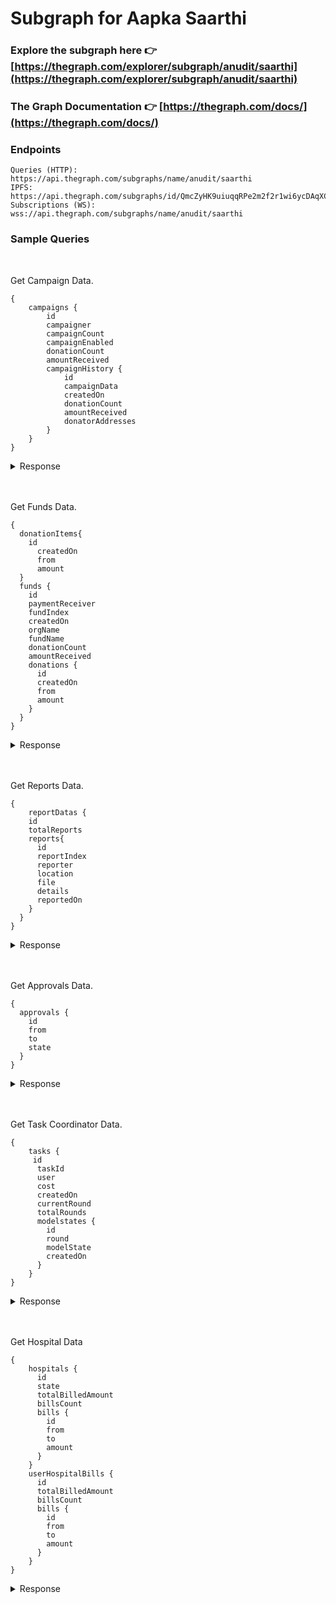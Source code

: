# Subgraph for Aapka Saarthi

### Explore the subgraph here 👉 [https://thegraph.com/explorer/subgraph/anudit/saarthi](https://thegraph.com/explorer/subgraph/anudit/saarthi)
### The Graph Documentation 👉 [https://thegraph.com/docs/](https://thegraph.com/docs/)

### Endpoints
```
Queries (HTTP):     https://api.thegraph.com/subgraphs/name/anudit/saarthi
IPFS:               https://api.thegraph.com/subgraphs/id/QmcZyHK9uiuqqRPe2m2f2r1wi6ycDAqXCm9LCmnefUjnFy
Subscriptions (WS): wss://api.thegraph.com/subgraphs/name/anudit/saarthi
```

### Sample Queries
<br/>

Get Campaign Data.

```
{
    campaigns {
        id
        campaigner
        campaignCount
      	campaignEnabled
        donationCount
        amountReceived
        campaignHistory {
            id
            campaignData
            createdOn
            donationCount
            amountReceived
            donatorAddresses
        }
    }
}
```

<details>
 <summary>Response</summary>
 <pre>
{
  "data": {
    "campaigns": [
      {
        "amountReceived": "0",
        "campaignCount": "1",
        "campaignEnabled": true,
        "campaignHistory": [
          {
            "amountReceived": "0",
            "campaignData": "QmR3VgpgJcGJZX4iazxBcvn2G7jHktLCdozaWF6Hp8DLLH",
            "createdOn": "1610423578",
            "donationCount": "0",
            "donatorAddresses": [],
            "id": "0x99ca5dc3da5ba953d78847d3b852f1bec1b63637261ed86942793657746727ae"
          }
        ],
        "campaigner": "0x707ac3937a9b31c225d8c240f5917be97cab9f20",
        "donationCount": "0",
        "id": "0x707ac3937a9b31c225d8c240f5917be97cab9f20"
      },
      {
        "amountReceived": "50000000000000000",
        "campaignCount": "1",
        "campaignEnabled": true,
        "campaignHistory": [
          {
            "amountReceived": "50000000000000000",
            "campaignData": "QmR3VgpgJcGJZX4iazxBcvn2G7jHktLCdozaWF6Hp8DLLH",
            "createdOn": "1610423593",
            "donationCount": "1",
            "donatorAddresses": [
              "0x707ac3937a9b31c225d8c240f5917be97cab9f20"
            ],
            "id": "0x766791c2e0218c18f032d16d6c819676a7a9c42ed5a346d7fe34b5a8bd1ba7bd"
          }
        ],
        "campaigner": "0xbeb71662ff9c08afef3866f85a6591d4aebe6e4e",
        "donationCount": "1",
        "id": "0xbeb71662ff9c08afef3866f85a6591d4aebe6e4e"
      }
    ]
  }
}
 </pre>
</details>
<br/>
<br/>

Get Funds Data.

```
{
  donationItems{
    id
      createdOn
      from
      amount
  }
  funds {
    id
    paymentReceiver
    fundIndex
    createdOn
    orgName
    fundName
    donationCount
    amountReceived
    donations {
      id
      createdOn
      from
      amount
    }
  }
}
```

<details>
 <summary>Response</summary>
 <pre>
{
  "data": {
    "donationItems": [
      {
        "amount": "5000000000000000",
        "createdOn": "1610454637",
        "from": "0xbeb71662ff9c08afef3866f85a6591d4aebe6e4e",
        "id": "0x7b39d2e2cf0f59cf49fa26a6e0de7a0aa0ee287052587e2272a66623edb41b9e"
      },
      {
        "amount": "5000000000000000",
        "createdOn": "1610454637",
        "from": "0xd90c844c0252797c2e3f87aa63a8389a16a63767",
        "id": "0xed7073837bca4ca8fbdfc52fa9c80310a762cefcbec6de20373df0c187a43366"
      }
    ],
    "funds": [
      {
        "amountReceived": "10000000000000000",
        "createdOn": "1610454607",
        "donationCount": "2",
        "donations": [
          {
            "amount": "5000000000000000",
            "createdOn": "1610454637",
            "from": "0xbeb71662ff9c08afef3866f85a6591d4aebe6e4e",
            "id": "0x7b39d2e2cf0f59cf49fa26a6e0de7a0aa0ee287052587e2272a66623edb41b9e"
          },
          {
            "amount": "5000000000000000",
            "createdOn": "1610454637",
            "from": "0xd90c844c0252797c2e3f87aa63a8389a16a63767",
            "id": "0xed7073837bca4ca8fbdfc52fa9c80310a762cefcbec6de20373df0c187a43366"
          }
        ],
        "fundIndex": "1",
        "fundName": "COVID-19 Solidarity Fund",
        "id": "0x1",
        "orgName": "WHO",
        "paymentReceiver": "0x707ac3937a9b31c225d8c240f5917be97cab9f20"
      },
      {
        "amountReceived": "0",
        "createdOn": "1610454607",
        "donationCount": "0",
        "donations": [],
        "fundIndex": "2",
        "fundName": "Coronavirus Relief Fund",
        "id": "0x2",
        "orgName": "GlobalGiving",
        "paymentReceiver": "0x707ac3937a9b31c225d8c240f5917be97cab9f20"
      },
      {
        "amountReceived": "0",
        "createdOn": "1610454637",
        "donationCount": "0",
        "donations": [],
        "fundIndex": "3",
        "fundName": "Crypto Against COVID",
        "id": "0x3",
        "orgName": "Binance Charity",
        "paymentReceiver": "0x707ac3937a9b31c225d8c240f5917be97cab9f20"
      }
    ]
  }
}
 </pre>
</details>
<br/>
<br/>


Get Reports Data.

```
{
    reportDatas {
    id
    totalReports
    reports{
      id
      reportIndex
      reporter
      location
      file
      details
      reportedOn
    }
  }
}
```

<details>
 <summary>Response</summary>
 <pre>
{
  "data": {
    "reportDatas": [
      {
        "id": "0x1",
        "reports": [
          {
            "details": "An Anonymous Report filed at GooglePlex.",
            "file": "QmR3VgpgJcGJZX4iazxBcvn2G7jHktLCdozaWF6Hp8DLLH",
            "id": "0x0",
            "location": "37.4221 N, 122.0841 W",
            "reportIndex": "0",
            "reportedOn": "1610423608",
            "reporter": "0x707ac3937a9b31c225d8c240f5917be97cab9f20"
          }
        ],
        "totalReports": "1"
      }
    ]
  }
} </pre>
</details>
<br/>
<br/>

Get Approvals Data.

```
{
  approvals {
    id
    from
    to
    state
  }
}
```

<details>
 <summary>Response</summary>
 <pre>
{
  "data": {
    "approvals": [
      {
        "from": "0x707ac3937a9b31c225d8c240f5917be97cab9f20",
        "id": "0x707ac3937a9b31c225d8c240f5917be97cab9f20-0xbeb71662ff9c08afef3866f85a6591d4aebe6e4e",
        "state": true,
        "to": "0xbeb71662ff9c08afef3866f85a6591d4aebe6e4e"
      }
    ]
  }
}
 </pre>
</details>
<br/>
<br/>

Get Task Coordinator Data.

```
{
    tasks {
     id
      taskId
      user
      cost
      createdOn
      currentRound
      totalRounds
      modelstates {
        id
        round
        modelState
        createdOn
      }
    }
}
```

<details>
 <summary>Response</summary>
 <pre>
{
  "data": {
    "tasks": [
      {
        "cost": "0",
        "createdOn": "1610352951",
        "currentRound": "2",
        "id": "1",
        "modelstates": [
          {
            "createdOn": "1610352951",
            "id": "0x6d609f205882c790e794b321c0f7120260f8cbc484a5a5de356e517860b03226",
            "modelState": "QmWmyoMoctfbAaiEs2G46gpeUmhqFRDW6KWo64y5r581Vz",
            "round": "1"
          },
          {
            "createdOn": "1610353041",
            "id": "0xf2abffbc21fdb72465c068b8aa6c79c59a76292b6a70587d5f7e09451faad064",
            "modelState": "QmWmyoMoctfbAaiEs2G46gpeUmhqFRDW6KWo64y5r581Vz",
            "round": "2"
          }
        ],
        "taskId": "1",
        "totalRounds": "2",
        "user": "0x707ac3937a9b31c225d8c240f5917be97cab9f20"
      }
    ]
  }
}  </pre>
</details>
<br/>
<br/>


Get Hospital Data

```
{
  	hospitals {
      id
      state
      totalBilledAmount
      billsCount
      bills {
        id
        from
        to
        amount
      }
    }
    userHospitalBills {
      id
      totalBilledAmount
      billsCount
      bills {
        id
        from
        to
        amount
      }
    }
}
```
<details>
 <summary>Response</summary>
 <pre>{
  "data": {
    "hospitals": [
      {
        "bills": [
          {
            "amount": "1000000000000000000",
            "from": "0xbeb71662ff9c08afef3866f85a6591d4aebe6e4e",
            "id": "0x99d44cc52a747267a0f6af6a81f63f69d0826ebf84ffbd79e9d24664f900f9e3",
            "to": "0xd90c844c0252797c2e3f87aa63a8389a16a63767"
          }
        ],
        "billsCount": "1",
        "id": "0xbeb71662ff9c08afef3866f85a6591d4aebe6e4e",
        "state": true,
        "totalBilledAmount": "1000000000000000000"
      }
    ],
    "userHospitalBills": [
      {
        "bills": [
          {
            "amount": "1000000000000000000",
            "from": "0xbeb71662ff9c08afef3866f85a6591d4aebe6e4e",
            "id": "0x99d44cc52a747267a0f6af6a81f63f69d0826ebf84ffbd79e9d24664f900f9e3",
            "to": "0xd90c844c0252797c2e3f87aa63a8389a16a63767"
          }
        ],
        "billsCount": "1",
        "id": "0xd90c844c0252797c2e3f87aa63a8389a16a63767",
        "totalBilledAmount": "1000000000000000000"
      }
    ]
  }
} </pre>
</details>
<br/>
<br/>

